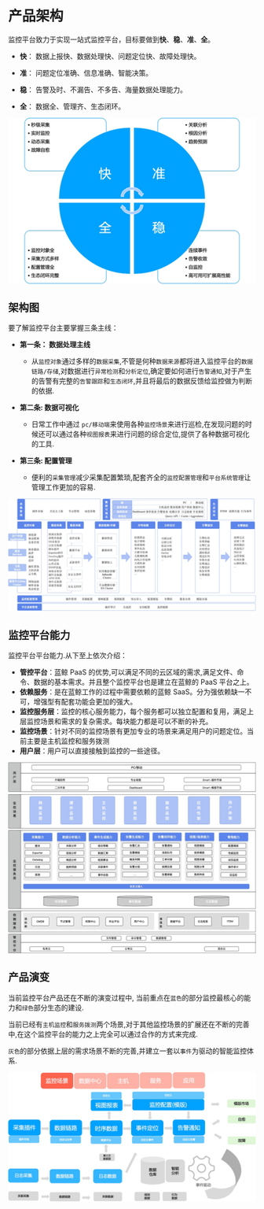 # 产品架构

监控平台致力于实现一站式监控平台，目标要做到**快**、**稳**、**准**、**全**。

* **快**： 数据上报快、数据处理快、问题定位快、故障处理快。

* **准**： 问题定位准确、信息准确、智能决策。

* **稳**： 告警及时、不漏告、不多告、海量数据处理能力。

* **全**： 数据全、管理齐、生态闭环。

![-w2020](media/15743941673730.jpg)

## 架构图

要了解监控平台主要掌握三条主线：

* **第一条： 数据处理主线**
    * 从`监控对象`通过多样的`数据采集`,不管是何种`数据来源`都将进入监控平台的`数据链路/存储`,对数据进行`异常检测`和`分析定位`,确定要如何进行`告警通知`,对于产生的告警有完整的`告警跟踪`和`生态闭环`,并且将最后的数据反馈给监控做为判断的依据.

* **第二条: 数据可视化**
    * 日常工作中通过 `pc/移动端`来使用各种`监控场景`来进行巡检,在发现问题的时候还可以通过各种`视图报表`来进行问题的综合定位,提供了各种数据可视化的工具.

* **第三条: 配置管理**
    * 便利的`采集管理`减少采集配置繁琐,配套齐全的`监控配置管理`和`平台系统管理`让管理工作更加的容易.

![-w2020](media/15743917685087.jpg)

## 监控平台能力

监控平台平台能力.从下至上依次介绍：

* **管控平台**：蓝鲸 PaaS 的优势,可以满足不同的云区域的需求,满足文件、命令、数据的基本需求。并且整个监控平台也是建立在蓝鲸的 PaaS 平台之上。
* **依赖服务**：是在蓝鲸工作的过程中需要依赖的蓝鲸 SaaS。分为强依赖缺一不可，增强型有配套功能会更加的强大。
* **监控服务层**：监控的核心服务能力，每个服务都可以独立配置和复用，满足上层监控场景和需求的复杂需求。每块能力都是可以不断的补充。
* **监控场景**：针对不同的监控场景有更加专业的场景来满足用户的问题定位。当前主要是主机监控和服务拨测
* **用户层**：用户可以直接接触到监控的一些途径。

![-w2020](media/15743891014248.jpg)

## 产品演变

当前监控平台产品还在不断的演变过程中, 当前重点在`蓝色`的部分监控最核心的能力和`绿色`部分生态的建设.

当前已经有`主机监控`和`服务拨测`两个场景,对于其他监控场景的扩展还在不断的完善中,在这个监控平台的能力之上完全可以通过合作的方式来完成.

`灰色`的部分依据上层的需求场景不断的完善,并建立一套以`事件`为驱动的智能监控体系.

![-w2020](media/15744111248853.jpg)
